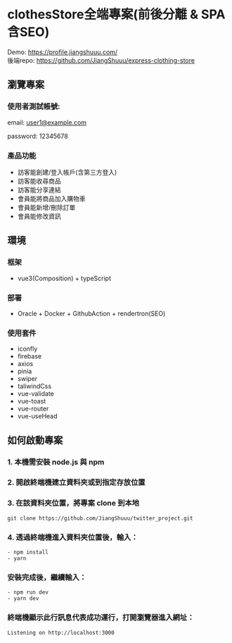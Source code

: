 # clothesStore全端專案(前後分離 & SPA含SEO)

Demo: https://profile.jiangshuuu.com/  
後端repo: https://github.com/JiangShuuu/express-clothing-store
## 瀏覽專案
### 使用者測試帳號:

email: user1@example.com 
 
password: 12345678

### 產品功能
- 訪客能創建/登入帳戶(含第三方登入)
- 訪客能收尋商品
- 訪客能分享連結
- 會員能將商品加入購物車
- 會員能新增/刪除訂單
- 會員能修改資訊

## 環境
### 框架
- vue3(Composition) + typeScript
### 部署
- Oracle + Docker + GithubAction + rendertron(SEO)
### 使用套件
- iconfly
- firebase
- axios
- pinia
- swiper
- taliwindCss
- vue-validate
- vue-toast
- vue-router
- vue-useHead
## 如何啟動專案
### 1. 本機需安裝 node.js 與 npm
### 2. 開啟終端機建立資料夾或到指定存放位置
### 3. 在該資料夾位置，將專案 clone 到本地
```
git clone https://github.com/JiangShuuu/twitter_project.git
```
### 4. 透過終端機進入資料夾位置後，輸入：
```
- npm install 
- yarn
```

### 安裝完成後，繼續輸入：
```
- npm run dev
- yarn dev
```

### 終端機顯示此行訊息代表成功運行，打開瀏覽器進入網址：
```
Listening on http://localhost:3000
```